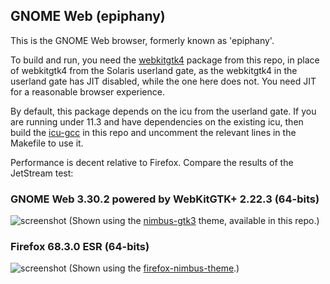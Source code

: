 ## GNOME Web (epiphany)

This is the GNOME Web browser, formerly known as 'epiphany'.

To build and run, you need the [webkitgtk4](../webkitgtk4/) package
from this repo, in place of webkitgtk4 from the Solaris userland gate,
as the webkitgtk4 in the userland gate has JIT disabled, while the
one here does not.  You need JIT for a reasonable browser experience.

By default, this package depends on the icu from the userland gate.
If you are running under 11.3 and have dependencies on the existing
icu, then build the [icu-gcc](../../icu-gcc) in this repo and uncomment
the relevant lines in the Makefile to use it.

Performance is decent relative to Firefox.  Compare the results of the
JetStream test:

### GNOME Web 3.30.2 powered by WebKitGTK+ 2.22.3 (64-bits)
![screenshot](https://raw.githubusercontent.com/RocketMan/solaris-ports/master/components/desktop/epiphany/screenshot-epiphany.png "Epiphany/WebKitGTK+")
(Shown using the [nimbus-gtk3](../../look-and-feel/nimbus-gtk3/)
theme, available in this repo.)

### Firefox 68.3.0 ESR (64-bits)
![screenshot](https://raw.githubusercontent.com/RocketMan/solaris-ports/master/components/desktop/epiphany/screenshot-firefox-68.3.0.png "Firefox 68.3.0esr")
(Shown using the [firefox-nimbus-theme](https://github.com/RocketMan/firefox-nimbus-theme).)
